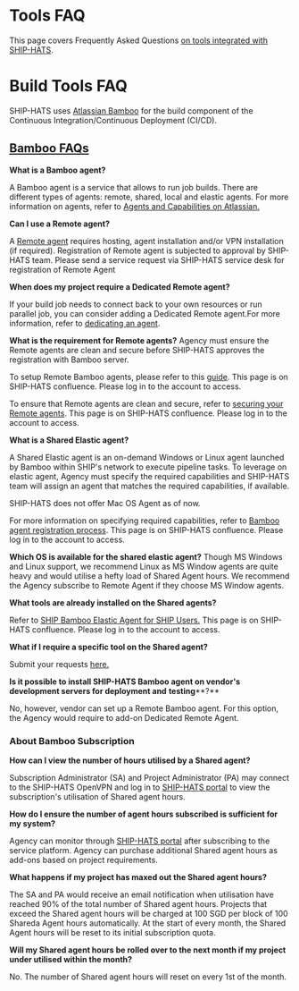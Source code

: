 # Tools FAQ

This page covers Frequently Asked Questions [on tools integrated with SHIP-HATS](https://docs.developer.tech.gov.sg/docs/ship-hats-documentation/#/architecture-diagram).

# **Build**  **Tools FAQ**

SHIP-HATS uses [Atlassian Bamboo](#bamboo-faq) for the build component of the Continuous Integration/Continuous Deployment (CI/CD).

## [Bamboo FAQs](#bamboo-faq)

**What is a Bamboo agent?**

A Bamboo agent is a service that allows to run job builds. There are different types of agents: remote, shared, local and elastic agents. For more information on agents, refer to [Agents and Capabilities on Atlassian.](https://confluence.atlassian.com/bamboo/agents-and-capabilities-289277114.html)

**Can I use a Remote agent?**

A <a href="https://confluence.atlassian.com/confeval/development-tools-evaluator-resources/bamboo/bamboo-remote-agents-and-local-agents">Remote agent</a> requires hosting, agent installation and/or VPN installation (if required). Registration of Remote agent is subjected to approval by SHIP-HATS team. Please send a service request via SHIP-HATS service desk for registration of Remote Agent

**When does my project require a Dedicated Remote agent?**

If your build job needs to connect back to your own resources or run parallel job, you can consider adding a Dedicated Remote agent.For more information, refer to [dedicating an agent](https://confluence.atlassian.com/bamboo/dedicating-an-agent-629015108.html).

**What is the requirement for Remote agents?**
Agency must ensure the Remote agents are clean and secure before SHIP-HATS approves the registration with Bamboo server.

To setup Remote Bamboo agents, please refer to this [guide](https://confluence.ship.gov.sg/display/SHIP/Installing+Remote+Agent). This page is on SHIP-HATS confluence. Please log in to the account to access.

To ensure that Remote agents are clean and secure, refer to [securing your Remote agents](https://confluence.atlassian.com/bamboo/securing-your-remote-agents-289277197.html). This page is on SHIP-HATS confluence. Please log in to the account to access.

**What is a Shared Elastic agent?**

A Shared Elastic agent is an on-demand Windows or Linux agent launched by Bamboo within SHIP&#39;s network to execute pipeline tasks. To leverage on elastic agent, Agency must specify the required capabilities and SHIP-HATS team will assign an agent that matches the required capabilities, if available.

SHIP-HATS does not offer Mac OS Agent as of now.

For more information on specifying required capabilities, refer to [Bamboo agent registration process](https://confluence.ship.gov.sg/display/SHIP/Bamboo+Agent+Registration+Process). This page is on SHIP-HATS confluence. Please log in to the account to access.

**Which OS is available for the shared elastic agent?**
Though MS Windows and Linux support, we recommend Linux as MS Window agents are quite heavy and would utilise a hefty load of Shared Agent hours. We recommend the Agency subscribe to Remote Agent if they choose MS Window agents.

**What tools are already installed on the Shared agents?**

Refer to [SHIP Bamboo Elastic Agent for SHIP Users.](https://confluence.ship.gov.sg/display/SHIP/SHIP+Bamboo+Elastic+Agent+for+SHIP+Users) This page is on SHIP-HATS confluence. Please log in to the account to access.

**What if I require a specific tool on the Shared agent?**

Submit your requests <a href="https://go.gov.sg/she"> here.</a>

**Is it possible to install SHIP-HATS Bamboo agent on vendor&#39;s development servers for deployment and**  **testing****?**

No, however, vendor can set up a Remote Bamboo agent. For this option, the Agency would require to add-on Dedicated Remote Agent.

### About Bamboo Subscription

**How can I view the number of hours utilised by a Shared agent?**

Subscription Administrator (SA) and Project Administrator (PA) may connect to the SHIP-HATS OpenVPN and log in to [SHIP-HATS portal](http://www.ship.gov.sg/) to view the subscription&#39;s utilisation of Shared agent hours.

**How do I ensure the number of agent hours subscribed is sufficient for my system?**

Agency can monitor through [SHIP-HATS portal](http://www.ship.gov.sg/) after subscribing to the service platform. Agency can purchase additional Shared agent hours as add-ons based on project requirements.

**What happens if my project has maxed out the Shared agent hours?**

The SA and PA would receive an email notification when utilisation have reached 90% of the total number of Shared agent hours. Projects that exceed the Shared agent hours will be charged at 100 SGD per block of 100 Shareda Agent hours automatically. At the start of every month, the Shared Agent hours will be reset to its initial subscription quota.

**Will my Shared agent hours be rolled over to the next month if my project under utilised within the month?**

No. The number of Shared agent hours will reset on every 1st of the month.

